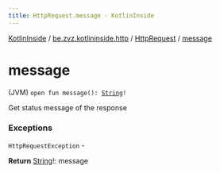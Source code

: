 ```yaml
---
title: HttpRequest.message - KotlinInside
---
```


[KotlinInside](../../index.html) / [be.zvz.kotlininside.http](../index.html) / [HttpRequest](index.html) / [message](./message.html)

# message

(JVM) `open fun message(): `[`String`](https://kotlinlang.org/api/latest/jvm/stdlib/kotlin/-string/index.html)`!`

Get status message of the response

### Exceptions

`HttpRequestException` -

**Return**
[String](https://kotlinlang.org/api/latest/jvm/stdlib/kotlin/-string/index.html)!: message

